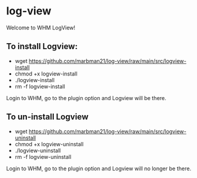 # log-view
Welcome to WHM LogView!

## To install Logview:
- wget https://github.com/marbman21/log-view/raw/main/src/logview-install
- chmod +x logview-install
- ./logview-install
- rm -f logview-install

Login to WHM, go to the plugin option and Logview will be there.

 

## To un-install Logview
- wget https://github.com/marbman21/log-view/raw/main/src/logview-uninstall
- chmod +x logview-uninstall
- ./logview-uninstall
- rm -f logview-uninstall

 Login to WHM, go to the plugin option and Logview will no longer be there.
